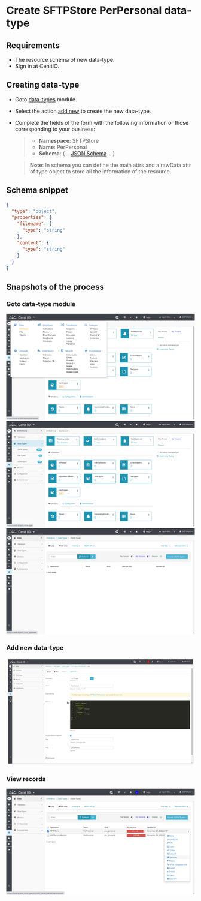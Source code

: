 # Create SFTPStore PerPersonal data-type

## Requirements

* The resource schema of new data-type.
* Sign in at CenitIO.[<i class="fa fa-external-link" aria-hidden="true"></i>](https://cenit.io/users/sign_in)

## Creating data-type

* Goto [data-types](https://cenit.io/json_data_type) module.
* Select the action [add new](https://cenit.io/json_data_type/new) to create the new data-type.
* Complete the fields of the form with the following information or those corresponding to your business:

    >- **Namespace**: SFTPStore
    >- **Name**: PerPersonal
    >- **Schema**: { ...[JSON Schema](https://json-schema.org/)... }

    > **Note**: In schema you can define the main attrs and a rawData attr of type object to store all the information of the resource.

## Schema snippet

```json
{
  "type": "object",
  "properties": {
    "filename": {
      "type": "string"
    },
    "content": {
      "type": "string"
    }
  }
}
```

## Snapshots of the process

### Goto data-type module

   ![](../assets/snapshots/common-dt/snapshots-001.png)
   ![](../assets/snapshots/common-dt/snapshots-002.png)
   ![](../assets/snapshots/common-dt/snapshots-003.png)
    
### Add new data-type

   ![](../assets/snapshots/sftp-store-dt/snapshots-004.png)

### View records

   ![](../assets/snapshots/sftp-store-dt/snapshots-005.png)